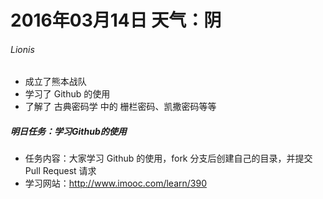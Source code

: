 # 2016年03月14日 天气：阴

###### Lionis
* 成立了熊本战队
* 学习了 Github 的使用
* 了解了 古典密码学 中的 栅栏密码、凯撒密码等等

##### 明日任务：学习Github的使用
* 任务内容：大家学习 Github 的使用，fork 分支后创建自己的目录，并提交 Pull Request 请求
* 学习网站：http://www.imooc.com/learn/390
